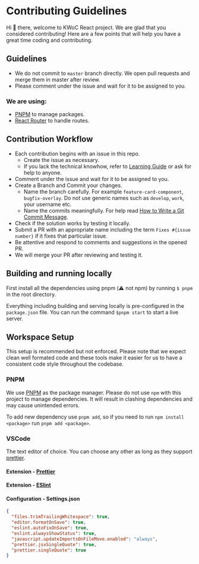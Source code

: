 # Contributing Guidelines

Hi :wave: there, welcome to KWoC React project. We are glad that you considered contributing! Here are a few points that will help you have a great time coding and contributing.

## Guidelines

- We do not commit to `master` branch directly. We open pull requests and merge them in master after review.
- Please comment under the issue and wait for it to be assigned to you.

### We are using:

- [PNPM](https://pnpm.io) to manage packages.
- [React Router](https://www.npmjs.com/package/react-router-dom) to handle routes.

## Contribution Workflow

- Each contribution begins with an issue in this repo.
  - Create the issue as necessary.
  - If you lack the technical knowhow, refer to [Learning Guide](learn.md) or ask for help to anyone.
- Comment under the issue and wait for it to be assigned to you.
- Create a Branch and Commit your changes.
  - Name the branch carefully. For example `feature-card-component`, `bugfix-overlay`. Do not use generic names such as `develop`, `work`, your username etc.
  - Name the commits meaningfully. For help read [How to Write a Git Commit Message](https://chris.beams.io/posts/git-commit/).
- Check if the solution works by testing it locally.
- Submit a PR with an appropriate name including the term `Fixes #{issue number}` if it fixes that particular issue.
- Be attentive and respond to comments and suggestions in the opened PR.
- We will merge your PR after reviewing and testing it.

## Building and running locally

First install all the dependencies using pnpm (:warning: not npm​) by running `$ pnpm` in the root directory.

Everything including building and serving locally is pre-configured in the `package.json` file. You can run the command `$pnpm start` to start a live server.

## Workspace Setup

This setup is recommended but not enforced. Please note that we expect clean well formated code and these tools make it easier for us to have a consistent code style throughout the codebase.

### PNPM

We use [PNPM](https://pnpm.io) as the package manager. Please do not use `npm` with this project to manage dependencies. It will result in clashing dependencies and may cause unintended errors.

To add new dependency use `pnpm add`, so if you need to run `npm install <package>` run `pnpm add <package>`.

<!-- TODO: remove bulma from documentation once the work is done -->

### VSCode

The text editor of choice. You can choose any other as long as they support [prettier](https://prettier.io/).

#### Extension - [Prettier](https://marketplace.visualstudio.com/items?itemName=esbenp.prettier-vscode)

#### Extension - [ESlint](https://marketplace.visualstudio.com/items?itemName=dbaeumer.vscode-eslint)

#### Configuration - Settings.json

```json
{
  "files.trimTrailingWhitespace": true,
  "editor.formatOnSave": true,
  "eslint.autoFixOnSave": true,
  "eslint.alwaysShowStatus": true,
  "javascript.updateImportsOnFileMove.enabled": "always",
  "prettier.jsxSingleQuote": true,
  "prettier.singleQuote": true
}
```
